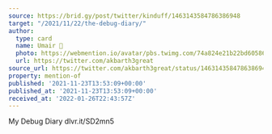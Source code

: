 ```yaml
---
source: https://brid.gy/post/twitter/kinduff/1463143584786386948
target: "/2021/11/22/the-debug-diary/"
author:
  type: card
  name: Umair 
  photo: https://webmention.io/avatar/pbs.twimg.com/74a824e21b22bd60586af4e8a007d9035286628505610647884a0a5e81446f11.jpg
  url: https://twitter.com/akbarth3great
source_url: https://twitter.com/akbarth3great/status/1463143584786386948
property: mention-of
published: '2021-11-23T13:53:09+00:00'
published_at: '2021-11-23T13:53:09+00:00'
received_at: '2022-01-26T22:43:57Z'
---
```


My Debug Diary dlvr.it/SD2mn5